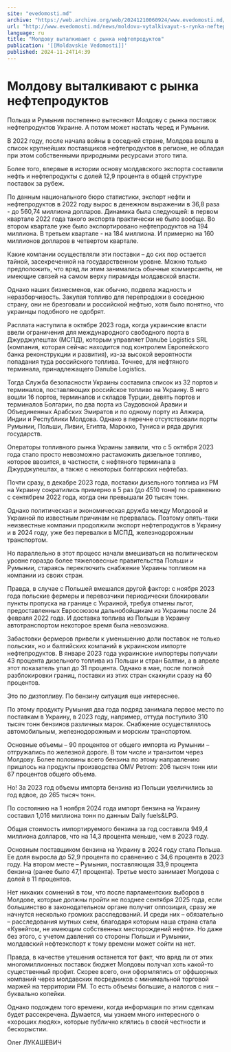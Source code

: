 ```yaml
---
site: "evedomosti.md"
archive: "https://web.archive.org/web/20241210060924/www.evedomosti.md/news/moldovu-vytalkivayut-s-rynka-nefteproduktov"
url: "http://www.evedomosti.md/news/moldovu-vytalkivayut-s-rynka-nefteproduktov"
language: ru
title: "Молдову выталкивают с рынка нефтепродуктов"
publication: '[[Moldavskie Vedomosti]]'
published: 2024-11-24T14:39
---
```


# Молдову выталкивают с рынка нефтепродуктов

Польша и Румыния постепенно вытесняют Молдову с рынка поставок нефтепродуктов Украине. А потом может настать черед и Румынии.

В 2022 году, после начала войны в соседней стране, Молдова вошла в список крупнейших поставщиков нефтепродуктов в регионе, не обладая при этом собственными природными ресурсами этого типа.

Более того, впервые в истории основу молдавского экспорта составили нефть и нефтепродукты с долей 12,9 процента в общей структуре поставок за рубеж.

По данным национального бюро статистики, экспорт нефти и нефтепродуктов в 2022 году вырос в денежном выражении в 36,8 раза - до 560,74 миллиона долларов. Динамика была следующей: в первом квартале 2022 года такого экспорта практически не было вообще. Во втором квартале уже было экспортировано нефтепродуктов на 194 миллиона. В третьем квартале - на 184 миллиона. И примерно на 160 миллионов долларов в четвертом квартале.

Какие компании осуществляли эти поставки – до сих пор остается тайной, засекреченной на государственном уровне. Можно только предположить, что вряд ли этим занимались обычные коммерсанты, не имеющие связей на самом верху пирамиды молдавской власти.

Однако наших бизнесменов, как обычно, подвела жадность и неразборчивость. Закупая топливо для перепродажи в соседнюю страну, они не брезговали и российской нефтью, хотя было понятно, что украинцы подобного не одобрят.

Расплата наступила в октябре 2023 года, когда украинские власти ввели ограничения для международного свободного порта в Джурджулештах (МСПД), которым управляет Danube Logistics SRL (компания, которая сейчас находится под контролем Европейского банка реконструкции и развития), из-за высокой вероятности попадания туда российского топлива. Точнее, для нефтяного терминала, принадлежащего Danube Logistics.

Тогда Служба безопасности Украины составила список из 32 портов и терминалов, поставляющих российское топливо на Украину. В него вошли 16 портов, терминалов и складов Турции, девять портов и терминалов Болгарии, по два порта из Саудовской Аравии и Объединенных Арабских Эмиратов и по одному порту из Алжира, Индии и Республики Молдова. Однако в перечне отсутствовали порты Румынии, Польши, Ливии, Египта, Марокко, Туниса и ряда других государств.

Операторы топливного рынка Украины заявили, что с 5 октября 2023 года стало просто невозможно растаможить дизельное топливо, которое ввозится, в частности, с нефтяного терминала в Джурджулештах, а также с некоторых болгарских нефтебаз.

Почти сразу, в декабре 2023 года, поставки дизельного топлива из РМ на Украину сократились примерно в 5 раз (до 4510 тонн) по сравнению с сентябрем 2022 года, когда они превышали 20 тысяч тонн.

Однако политическая и экономическая дружба между Молдовой и Украиной по известным причинам не прервалась. Поэтому опять-таки неизвестные компании продолжили экспорт нефтепродуктов в Украину и в 2024 году, уже без перевалки в МСПД, железнодорожным транспортом.

Но параллельно в этот процесс начали вмешиваться на политическом уровне гораздо более тяжеловесные правительства Польши и Румынии, стараясь переключить снабжение Украины топливом на компании из своих стран.

Правда, в случае с Польшей вмешался другой фактор: с ноября 2023 года польские фермеры и перевозчики периодически блокировали пункты пропуска на границе с Украиной, требуя отмены льгот, предоставленных Евросоюзом дальнобойщикам из Украины после 24 февраля 2022 года. И доставка топлива из Польши в Украину автотранспортом некоторое время была невозможна.

Забастовки фермеров привели к уменьшению доли поставок не только польских, но и балтийских компаний в украинском импорте нефтепродуктов. В январе 2023 года украинские импортеры получали 43 процента дизельного топлива из Польши и стран Балтии, а в апреле этот показатель упал до 31 процента. Однако в мае, после полной разблокировки границ, поставки из этих стран скакнули сразу на 60 процентов.

Это по дизтопливу. По бензину ситуация еще интереснее.

По этому продукту Румыния два года подряд занимала первое место по поставкам в Украину, в 2023 году, например, оттуда поступило 310 тысяч тонн бензинов различных марок. Снабжение осуществлялось автомобильным, железнодорожным и морским транспортом.

Основные объемы – 90 процентов от общего импорта из Румынии – отгружались по железной дороге. В том числе и транзитом через Молдову. Более половины всего бензина по этому направлению пришлось на продукты производства OMV Petrom: 206 тысяч тонн или 67 процентов общего объема.

Но! За 2023 год объемы импорта бензина из Польши увеличились за год вдвое, до 265 тысяч тонн.

По состоянию на 1 ноября 2024 года импорт бензина на Украину составил 1,016 миллиона тонн по данным Daily fuels&LPG.

Общая стоимость импортируемого бензина за год составила 949,4 миллиона долларов, что на 14,3 процента меньше, чем в 2023 году.

Основным поставщиком бензина на Украину в 2024 году стала Польша. Ее доля выросла до 52,9 процента по сравнению с 34,6 процента в 2023 году. На втором месте – Румыния, поставляющая 33,9 процента бензина (ранее было 47,1 процента). Третье место занимает Молдова с долей в 11 процентов.

Нет никаких сомнений в том, что после парламентских выборов в Молдове, которые должны пройти не позднее сентября 2025 года, если большинство в законодательном органе получит оппозиция, сразу же начнутся несколько громких расследований. И среди них – обязательно – расследования мутных схем, благодаря которым наша страна стала «Кувейтом, не имеющим собственных месторождений нефти». Но даже без этого, с учетом давления со стороны Польши и Румынии, молдавский нефтеэкспорт к тому времени может сойти на нет.

Правда, в качестве утешения останется тот факт, что вряд ли от этих многомиллионных поставок бюджет Молдовы получал хоть какой-то существенный профит. Скорее всего, они оформлялись от оффшорных компаний через молдавских посредников с минимальной торговой маржей на территории РМ. То есть объемы большие, а налогов с них – буквально копейки.

Однако подождем того времени, когда информация по этим сделкам будет рассекречена. Думается, мы узнаем много интересного о «хороших людях», которые публично клялись в своей честности и бескорыстии.

Олег ЛУКАШЕВИЧ